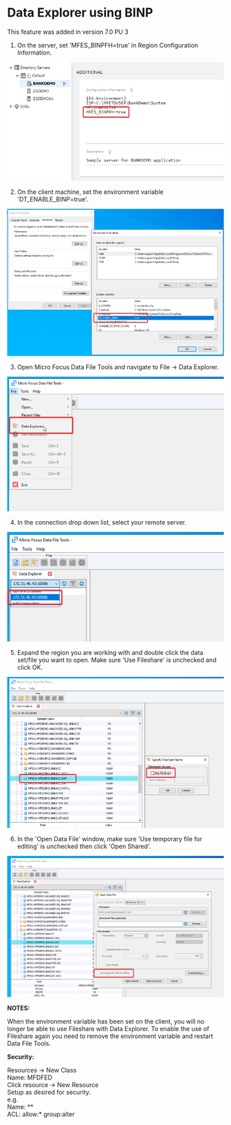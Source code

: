 # Data Explorer using BINP  

This feature was added in version 7.0 PU 3  

1. On the server, set 'MFES_BINPFH=true' in Region Configuration Information.  

![1](images/binp-01.png)

2. On the client machine, set the environment variable 'DT_ENABLE_BINP=true'.  

![2](images/binp-02.png)

3. Open Micro Focus Data File Tools and navigate to File -> Data Explorer.  

![3](images/binp-03.png)

4. In the connection drop down list, select your remote server.  

![4](images/binp-04.png)

5. Expand the region you are working with and double click the data set/file you want to open. Make sure 'Use Fileshare' is unchecked and click OK.  

![5](images/binp-05.png)

6. In the 'Open Data File' window, make sure 'Use temporary file for editing' is unchecked then click 'Open Shared'.  

![6](images/binp-06.png)

**NOTES:**  

When the environment variable has been set on the client, you will no longer be able to use Fileshare with Data Explorer. To enable the use of Fileshare again you need to remove the environment variable and restart Data File Tools.  

**Security:**  

Resources -> New Class  
Name: MFDFED  
Click resource -> New Resource  
Setup as desired for security.  
e.g.  
Name: **  
ACL: allow:* group:alter  
